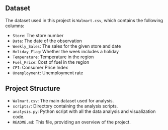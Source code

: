 ## Dataset

The dataset used in this project is `Walmart.csv`, which contains the following columns:

- `Store`: The store number
- `Date`: The date of the observation
- `Weekly_Sales`: The sales for the given store and date
- `Holiday_Flag`: Whether the week includes a holiday
- `Temperature`: Temperature in the region
- `Fuel_Price`: Cost of fuel in the region
- `CPI`: Consumer Price Index
- `Unemployment`: Unemployment rate

## Project Structure
- `Walmart.csv`: The main dataset used for analysis.
- `scripts/`: Directory containing the analysis scripts.
- `analysis.py`: Python script with all the data analysis and visualization code.
- `README.md`: This file, providing an overview of the project.
